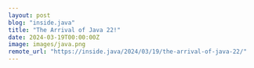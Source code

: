 ```yaml
---
layout: post
blog: "inside.java"
title: "The Arrival of Java 22!"
date: 2024-03-19T00:00:00Z
image: images/java.png
remote_url: "https://inside.java/2024/03/19/the-arrival-of-java-22/"
---
```

